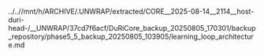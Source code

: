 ../..//mnt/h/ARCHIVE/.UNWRAP/extracted/CORE__2025-08-14__2114__host-duri-head-/__UNWRAP/37cd7f6acf/DuRiCore_backup_20250805_170301/backup_repository/phase5_5_backup_20250805_103905/learning_loop_architecture.md